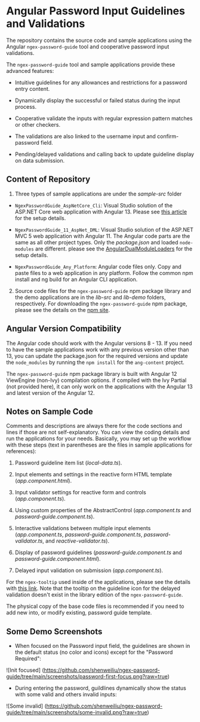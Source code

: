 # Angular Password Input Guidelines and Validations

The repository contains the source code and sample applications using the Angular `ngex-password-guide` tool and cooperative password input validations. 

The `ngex-password-guide` tool and sample applications provide these advanced features:

  - Intuitive guidelines for any allowances and restrictions for a password entry content.

  - Dynamically display the successful or failed status during the input process.

  - Cooperative validate the inputs with regular expression pattern matches or other checkers.

  - The validations are also linked to the username input and confirm-password field. 

  - Pending/delayed validations and calling back to update guideline display on data submission.


## Content of Repository

1. Three types of sample applications are under the *sample-src* folder

  - `NgexPasswordGuide_AspNetCore_Cli`: Visual Studio solution of the ASP.NET Core web application with Angular 13. Please see [this article](https://www.codeproject.com/Articles/1179258/An-Angular-Modal-Dialog-with-Advanced-Functionalit) for the setup details.

  - `NgexPasswordGuide_11_AspNet_DML`: Visual Studio solution of the ASP.NET MVC 5 web application with Angular 11. The Angular code parts are the same as all other project types. Only the *package.json* and loaded `node-modules` are different. please see the [AngularDualModuleLoaders](https://github.com/shenweiliu/AngularDualModuleLoaders) for the setup details.  

  - `NgexPasswordGuide_Any_Platform`: Angular code files only. Copy and paste files to a web application in any platform. Follow the common npm install and ng build for an Angular CLI application. 

2. Source code files for the `ngex-password-guide` npm package library and the demo applications are in the *lib-src* and *lib-demo* folders, respectively. For downloading the `ngex-password-guide` npm package, please see the details on the [npm site](https://www.npmjs.com/package/ngex-password-guide). 


## Angular Version Compatibility

The Angular code should work with the Angular versions 8 - 13. If you need to have the sample applications work with any previous version other than 13, you can update the package.json for the required versions and update the `node_modules` by running the `npm install` for the `ang-content` project. 

The `ngex-password-guide` npm package library is built with Angular 12 ViewEngine (non-Ivy) compilation options. if compiled with the Ivy Partial (not provided here), it can only work on the applications with the Angular 13 and latest version of the Angular 12.


## Notes on Sample Code

Comments and descriptions are always there for the code sections and lines if those are not self-explanatory. You can view the coding details and run the applications for your needs. Basically, you may set up the workflow with these steps (text in parentheses are the files in sample applications for references):

1. Password guideline item list (*local-data.ts*).

2. Input elements and settings in the reactive form HTML template (*app.component.html*).

3. Input validator settings for reactive form and controls (*app.component.ts*).

4. Using custom properties of the AbstractControl (*app.component.ts* and *password-guide.component.ts*).

5. Interactive validations between multiple input elements (*app.component.ts*,  *password-guide.component.ts*, *password-validator.ts*, and *reactive-validator.ts*).

6. Display of password guidelines (*password-guide.component.ts* and *password-guide.component.html*).

7. Delayed input validation on submission (*app.component.ts*).

For the `ngex-tooltip` used inside of the applications, please see the details with [this link](https://github.com/shenweiliu/ngex-tooltip). Note that the tooltip on the guideline icon for the delayed validation doesn't exist in the library edition of the `ngex-password-guide`. 

The physical copy of the base code files is recommended if you need to add new into, or modify existing, password guide template.   

## Some Demo Screenshots

- When focused on the Password input field, the guidelines are shown in the default status (no color and icons) except for the "Password Required":

![Init focused] (https://github.com/shenweiliu/ngex-password-guide/tree/main/screenshots/password-first-focus.png?raw=true)

- During entering the password, guildlines dynamically show the status with some valid and others invalid inputs:

![Some invalid] (https://github.com/shenweiliu/ngex-password-guide/tree/main/screenshots/some-invalid.png?raw=true)
 
